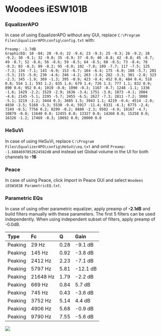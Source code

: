 # Woodees iESW101B

### EqualizerAPO
In case of using EqualizerAPO without any GUI, replace `C:\Program Files\EqualizerAPO\config\config.txt`
with:
```
Preamp: -1.7dB
GraphicEQ: 10 -84; 20 -9.4; 22 -9.4; 23 -9.3; 25 -9.3; 26 -9.2; 28 -9.2; 30 -9.1; 32 -9.0; 35 -8.9; 37 -8.9; 40 -8.8; 42 -8.8; 45 -8.7; 49 -8.7; 52 -8.6; 56 -8.6; 59 -8.5; 64 -8.5; 68 -8.5; 73 -8.4; 78 -8.3; 83 -8.3; 89 -8.2; 95 -8.0; 102 -7.8; 109 -7.7; 117 -7.5; 125 -7.3; 134 -7.1; 143 -6.9; 153 -6.7; 164 -6.4; 175 -6.0; 188 -5.7; 201 -5.3; 215 -5.0; 230 -4.6; 246 -4.2; 263 -3.8; 282 -3.3; 301 -2.8; 323 -2.3; 345 -1.9; 369 -1.3; 395 -0.9; 423 -0.4; 452 0.0; 484 0.4; 518 0.8; 554 1.1; 593 1.2; 635 1.4; 679 1.4; 726 1.3; 777 1.1; 832 0.9; 890 0.6; 952 0.4; 1019 -0.0; 1090 -0.3; 1167 -0.7; 1248 -1.1; 1336 -1.6; 1429 -2.2; 1529 -2.9; 1636 -3.4; 1751 -3.8; 1873 -4.1; 2004 -4.6; 2145 -5.1; 2295 -5.7; 2455 -6.5; 2627 -7.3; 2811 -7.2; 3008 -5.1; 3219 -2.2; 3444 0.3; 3685 1.5; 3943 1.1; 4219 -0.4; 4514 -2.0; 4830 -3.5; 5168 -5.3; 5530 -9.4; 5917 -11.4; 6331 -6.1; 6775 -2.4; 7249 -0.5; 7756 0.2; 8299 -0.2; 8880 -2.3; 9502 -4.9; 10167 -4.7; 10879 -0.8; 11640 0.0; 12455 0.0; 13327 0.0; 14260 0.0; 15258 0.0; 16326 -1.2; 17469 -0.3; 18692 0.0; 20000 0.0
```

### HeSuVi
In case of using HeSuVi, replace `C:\Program Files\EqualizerAPO\config\HeSuVi\eq.txt` and omit `Preamp:
-1.6884697052624582dB` and instead set Global volume in the UI for both channels to **-16**

### Peace
In case of using Peace, click *Import* in Peace GUI and select `Woodees iESW101B ParametricEQ.txt`.

### Parametric EQs
In case of using other parametric equalizer, apply preamp of **-2.1dB** and build filters manually
with these parameters. The first 5 filters can be used independently.
When using independent subset of filters, apply preamp of -0.0dB.

| Type    | Fc       |    Q | Gain     |
|:--------|:---------|:-----|:---------|
| Peaking | 29 Hz    | 0.28 | -9.1 dB  |
| Peaking | 145 Hz   | 0.92 | -3.8 dB  |
| Peaking | 2412 Hz  | 2.23 | -7.1 dB  |
| Peaking | 5797 Hz  | 5.81 | -12.1 dB |
| Peaking | 21648 Hz | 1.79 | -2.2 dB  |
| Peaking | 669 Hz   | 0.84 | 5.7 dB   |
| Peaking | 745 Hz   | 0.43 | -3.6 dB  |
| Peaking | 3752 Hz  | 5.14 | 4.4 dB   |
| Peaking | 4906 Hz  | 5.68 | -0.9 dB  |
| Peaking | 9790 Hz  | 7.55 | -5.6 dB  |

![](https://raw.githubusercontent.com/jaakkopasanen/AutoEq/master/results/headphonecom/sbaf-serious/Woodees%20iESW101B/Woodees%20iESW101B.png)
